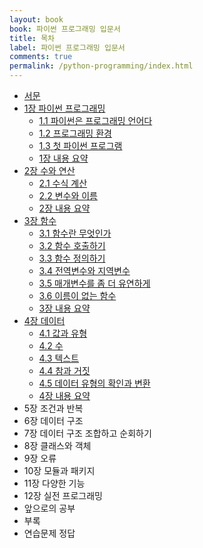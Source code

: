 ```yaml
---
layout: book
book: 파이썬 프로그래밍 입문서
title: 목차
label: 파이썬 프로그래밍 입문서
comments: true
permalink: /python-programming/index.html
---
```


* [서문](/python-programming/intro.html)
* [1장 파이썬 프로그래밍](/python-programming/chapter-1.html)
    - [1.1 파이썬은 프로그래밍 언어다](/python-programming/chapter-1-1.html)
    - [1.2 프로그래밍 환경](/python-programming/chapter-1-2.html)
    - [1.3 첫 파이썬 프로그램](/python-programming/chapter-1-3.html)
    - [1장 내용 요약](/python-programming/chapter-1-summary.html)
* [2장 수와 연산](/python-programming/chapter-2.html)
    - [2.1 수식 계산](/python-programming/chapter-2-1.html)
    - [2.2 변수와 이름](/python-programming/chapter-2-2.html)
    - [2장 내용 요약](/python-programming/chapter-2-summary.html)
* [3장 함수](/python-programming/chapter-3.html)
    - [3.1 함수란 무엇인가](/python-programming/chapter-3-1.html)
    - [3.2 함수 호출하기](/python-programming/chapter-3-2.html)
    - [3.3 함수 정의하기](/python-programming/chapter-3-3.html)
    - [3.4 전역변수와 지역변수](/python-programming/chapter-3-4.html)
    - [3.5 매개변수를 좀 더 유연하게](/python-programming/chapter-3-5.html)
    - [3.6 이름이 없는 함수](/python-programming/chapter-3-6.html)
    - [3장 내용 요약](/python-programming/chapter-3-summary.html)
* [4장 데이터](/python-programming/chapter-4.html)
    - [4.1 값과 유형](/python-programming/chapter-4-1.html)
    - [4.2 수](/python-programming/chapter-4-2.html)
    - [4.3 텍스트](/python-programming/chapter-4-3.html)
    - [4.4 참과 거짓](/python-programming/chapter-4-4.html)
    - [4.5 데이터 유형의 확인과 변환](/python-programming/chapter-4-5.html)
    - [4장 내용 요약](/python-programming/chapter-4-summary.html)
* 5장 조건과 반복
* 6장 데이터 구조
* 7장 데이터 구조 조합하고 순회하기
* 8장 클래스와 객체
* 9장 오류
* 10장 모듈과 패키지
* 11장 다양한 기능
* 12장 실전 프로그래밍
* 앞으로의 공부
* 부록
* 연습문제 정답


